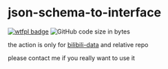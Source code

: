 # json-schema-to-interface

[![wtfpl badge](https://img.shields.io/github/license/wu-yu-xuan/json-schema-to-interface)](https://github.com/wu-yu-xuan/json-schema-to-interface/blob/master/LICENSE)
![GitHub code size in bytes](https://img.shields.io/github/languages/code-size/wu-yu-xuan/json-schema-to-interface)

the action is only for [bilibili-data](https://github.com/hamono/bilibili-data) and relative repo

please contact me if you really want to use it
